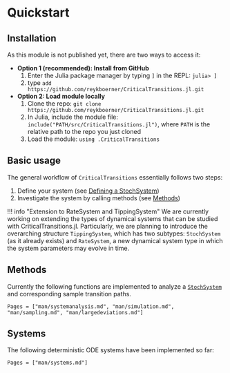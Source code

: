 # Quickstart

## Installation
As this module is not published yet, there are two ways to access it:

* **Option 1 (recommended): Install from GitHub**
    1. Enter the Julia package manager by typing `]` in the REPL: `julia> ]`
    2. type `add https://github.com/reykboerner/CriticalTransitions.jl.git`
* **Option 2: Load module locally**
    1. Clone the repo: `git clone https://github.com/reykboerner/CriticalTransitions.jl.git`
    2. In Julia, include the module file: `include("PATH/src/CriticalTransitions.jl")`, where `PATH` is the relative path to the repo you just cloned
    3. Load the module: `using .CriticalTransitions`

## Basic usage
The general workflow of `CriticalTransitions` essentially follows two steps:

1. Define your system (see [Defining a StochSystem](@ref))
2. Investigate the system by calling methods (see [Methods](@ref))

!!! info "Extension to RateSystem and TippingSystem"
    We are currently working on extending the types of dynamical systems that can be studied with CriticalTransitions.jl. Particularly, we are planning to introduce the overarching structure `TippingSystem`, which has two subtypes: `StochSystem` (as it already exists) and `RateSystem`, a new dynamical system type in which the system parameters may evolve in time.

## Methods

Currently the following functions are implemented to analyze a [`StochSystem`](@ref) and 
corresponding sample transition paths.

```@index
Pages = ["man/systemanalysis.md", "man/simulation.md", "man/sampling.md", "man/largedeviations.md"]
```

## Systems

The following deterministic ODE systems have been implemented so far:

```@index
Pages = ["man/systems.md"]
```